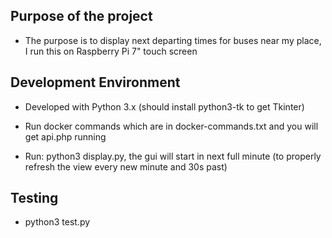 <!-- ![Build status](https://circleci.com/gh/jerekarppinen/busdisplay.svg?style=shield&circle-token=aa56f1b333e444e1e3fb68741845690509be96de) -->

## Purpose of the project

- The purpose is to display next departing times for buses near my place, I run this on Raspberry Pi 7" touch screen

## Development Environment

- Developed with Python 3.x (should install python3-tk to get Tkinter)

- Run docker commands which are in docker-commands.txt and you will get api.php running

- Run: python3 display.py, the gui will start in next full minute (to properly refresh the view every new minute and 30s past)

## Testing

- python3 test.py